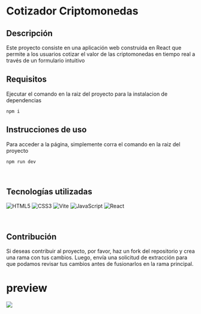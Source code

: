 # Cotizador Criptomonedas

## Descripción

Este proyecto consiste en una aplicación web construida en React que permite a los usuarios cotizar el valor de las criptomonedas en tiempo real a través de un formulario intuitivo

## Requisitos

Ejecutar el comando en la raiz del proyecto para la instalacion de dependencias

```
npm i
```

## Instrucciones de uso

Para acceder a la página, simplemente corra el comando en la raiz del proyecto

```
npm run dev
```

</br>

## Tecnologías utilizadas

![HTML5](https://img.shields.io/badge/html5-%23E34F26.svg?style=for-the-badge&logo=html5&logoColor=white)
![CSS3](https://img.shields.io/badge/css3-%231572B6.svg?style=for-the-badge&logo=css3&logoColor=white)
![Vite](https://img.shields.io/badge/vite-%23646CFF.svg?style=for-the-badge&logo=vite&logoColor=white)
![JavaScript](https://img.shields.io/badge/javascript-%23323330.svg?style=for-the-badge&logo=javascript&logoColor=%23F7DF1E)
![React](https://img.shields.io/badge/react-%2320232a.svg?style=for-the-badge&logo=react&logoColor=%2361DAFB)

</br>

## Contribución

Si deseas contribuir al proyecto, por favor, haz un fork del repositorio y crea una rama con tus cambios. Luego, envía una solicitud de extracción para que podamos revisar tus cambios antes de fusionarlos en la rama principal.

# preview

![](https://i.imgur.com/ZKSkhVP.png)
